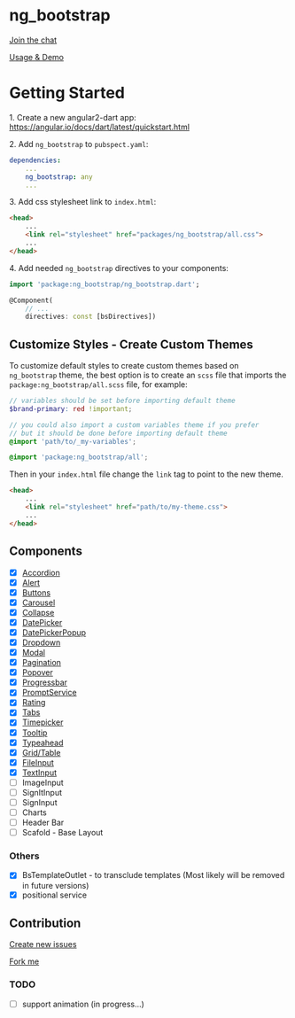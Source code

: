 # ng_bootstrap

[Join the chat](https://gitter.im/dart-league/ng_bootstrap)

[Usage & Demo](http://dart-league.github.io/ng_bootstrap/)

# Getting Started

1\. Create a new angular2-dart app: https://angular.io/docs/dart/latest/quickstart.html

2\. Add `ng_bootstrap` to `pubspect.yaml`:

```yaml
dependencies:
    ...
    ng_bootstrap: any
    ...
```

3\. Add css stylesheet link to `index.html`:

```html
<head>
    ...
    <link rel="stylesheet" href="packages/ng_bootstrap/all.css">
    ...
</head>
```

4\. Add needed `ng_bootstrap` directives to your components:

```dart
import 'package:ng_bootstrap/ng_bootstrap.dart';

@Component(
    // ...
    directives: const [bsDirectives])
```

## Customize Styles - Create Custom Themes

To customize default styles to create custom themes based on `ng_bootstrap` theme,
the best option is to create an `scss` file that imports the `package:ng_bootstrap/all.scss`
file, for example:

```scss
// variables should be set before importing default theme
$brand-primary: red !important;

// you could also import a custom variables theme if you prefer
// but it should be done before importing default theme
@import 'path/to/_my-variables';

@import 'package:ng_bootstrap/all';
```

Then in your `index.html` file change the `link` tag to point to the new theme.


```html
<head>
    ...
    <link rel="stylesheet" href="path/to/my-theme.css">
    ...
</head>
```

## Components

- [x] [Accordion](http://dart-league.github.io/ng_bootstrap/#accordion)
- [x] [Alert](http://dart-league.github.io/ng_bootstrap/#alert)
- [x] [Buttons](http://dart-league.github.io/ng_bootstrap/#buttons)
- [x] [Carousel](http://dart-league.github.io/ng_bootstrap/#carousel)
- [x] [Collapse](http://dart-league.github.io/ng_bootstrap/#collapse)
- [x] [DatePicker](http://dart-league.github.io/ng_bootstrap/#datepicker)
- [x] [DatePickerPopup](http://dart-league.github.io/ng_bootstrap/#datepicker)
- [x] [Dropdown](http://dart-league.github.io/ng_bootstrap/#dropdown)
- [x] [Modal](http://dart-league.github.io/ng_bootstrap/#modal)
- [x] [Pagination](http://dart-league.github.io/ng_bootstrap/#pagination)
- [x] [Popover](http://dart-league.github.io/ng_bootstrap/#popover)
- [x] [Progressbar](http://dart-league.github.io/ng_bootstrap/#progressbar)
- [x] [PromptService](http://dart-league.github.io/ng_bootstrap/#prompt)
- [x] [Rating](http://dart-league.github.io/ng_bootstrap/#rating)
- [x] [Tabs](http://dart-league.github.io/ng_bootstrap/#tabs)
- [x] [Timepicker](http://dart-league.github.io/ng_bootstrap/#timepicker)
- [x] [Tooltip](http://dart-league.github.io/ng_bootstrap/#tooltip)
- [x] [Typeahead](http://dart-league.github.io/ng_bootstrap/#typeahead)
- [x] [Grid/Table](http://dart-league.github.io/ng_bootstrap/build/web/index.html#table)
- [x] [FileInput](http://dart-league.github.io/ng_bootstrap/build/web/index.html#file_upload)
- [x] [TextInput](http://dart-league.github.io/ng_bootstrap/build/web/index.html#text_input)
- [ ] ImageInput
- [ ] SignItInput
- [ ] SignInput
- [ ] Charts
- [ ] Header Bar
- [ ] Scafold - Base Layout

### Others
- [x] BsTemplateOutlet - to transclude templates (Most likely will be removed in future versions)
- [x] positional service

## Contribution

[Create new issues](https://github.com/dart-league/ng_bootstrap/issues/new)

[Fork me](https://github.com/dart-league/ng_bootstrap/issues#fork-destination-box)


### TODO
- [ ] support animation  (in progress...)
